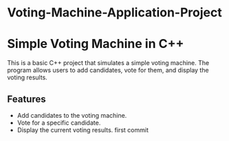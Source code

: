 # Voting-Machine-Application-Project
# Simple Voting Machine in C++

This is a basic C++ project that simulates a simple voting machine. The program allows users to add candidates, vote for them, and display the voting results.

## Features
- Add candidates to the voting machine.
- Vote for a specific candidate.
- Display the current voting results.
first commit
